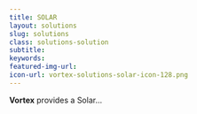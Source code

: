 ```yaml
---
title: SOLAR
layout: solutions
slug: solutions
class: solutions-solution
subtitle: 
keywords: 
featured-img-url: 
icon-url: vortex-solutions-solar-icon-128.png
---
```


<p class="lead"><strong>Vortex</strong> provides a Solar...</p>